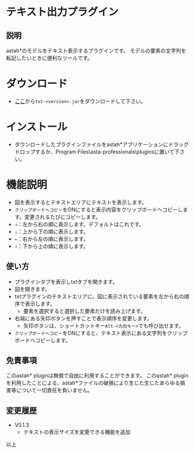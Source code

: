 # テキスト出力プラグイン

## 説明
astah*のモデルをテキスト表示するプラグインです。
モデルの要素の文字列を転記したいときに便利なツールです。

# ダウンロード
- [ここ](https://github.com/snytng/txt/releases/latest)から`txt-<version>.jar`をダウンロードして下さい。

# インストール
- ダウンロードしたプラグインファイルをastah*アプリケーションにドラッグドロップするか、Program Files\asta-professionals\pluginsに置いて下さい。

# 機能説明
- 図を表示するとテキストエリアにテキストを表示します。
- `クリップボードへコピー`をONにすると表示内容をクリップボードへコピーします。変更されるたびにコピーします。
- `→`：左から右の順に表示します。デフォルトはこれです。
- `↓`：上から下の順に表示します。
- `←`：右から左の順に表示します。
- `↑`：下から上の順に表示します。

## 使い方
- プラグインタブを表示しtxtタブを開きます。
- 図を開きます。
- txtプラグインのテキストエリアに、図に表示されている要素を左から右の順序で表示します。
  - 要素を選択すると選択した要素だけを読み上げます。
- 右端にある矢印ボタンを押すことで表示順序を変更します。
  - 矢印ボタンは、ショートカットキー`Alt-<方向キー>`でも呼び出せます。
- `クリップボードへコピー`をONにすると、テキスト表示にある文字列をクリップボードへコピーします。

## 免責事項
このastah* pluginは無償で自由に利用することができます。
このastah* pluginを利用したことによる、astah*ファイルの破損により生じた生じたあらゆる損害等について一切責任を負いません。

## 変更履歴
- V0.1.3
    - テキストの表示サイズを変更できる機能を追加

以上
